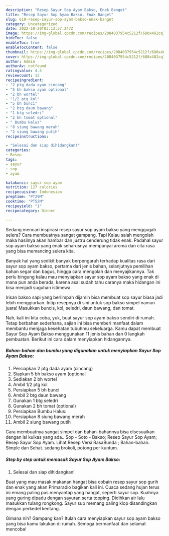 ```yaml
---
description: "Resep Sayur Sop Ayam Bakso, Enak Banget"
title: "Resep Sayur Sop Ayam Bakso, Enak Banget"
slug: 619-resep-sayur-sop-ayam-bakso-enak-banget
category: Uncategorized
date: 2022-10-20T03:13:57.247Z
image: https://img-global.cpcdn.com/recipes/2084037954c5212f/680x482cq70/sayur-sop-ayam-bakso-foto-resep-utama.jpg
hideToc: false
enableToc: true
enableTocContent: false
thumbnail: https://img-global.cpcdn.com/recipes/2084037954c5212f/680x482cq70/sayur-sop-ayam-bakso-foto-resep-utama.jpg
cover: https://img-global.cpcdn.com/recipes/2084037954c5212f/680x482cq70/sayur-sop-ayam-bakso-foto-resep-utama.jpg
author: Admin
authorAv: notfound
ratingvalue: 4.5
reviewcount: 12
recipeingredient:
- "2 ptg dada ayam cincang"
- "5 bh bakso ayam optional"
- "2 bh wortel"
- "1/2 ptg kol"
- "5 bh bunci"
- "2 btg daun bawang"
- "1 btg seledri"
- "2 bh tomat optional"
- " Bumbu Halus"
- "8 siung bawang merah"
- "2 siung bawang putih"
recipeinstructions:

- "Selesai dan siap dihidangkan!"
categories:
- Resep
tags:
- sayur
- sop
- ayam

katakunci: sayur sop ayam 
nutrition: 127 calories
recipecuisine: Indonesian
preptime: "PT29M"
cooktime: "PT52M"
recipeyield: "1"
recipecategory: Dinner

---
```



Sedang mencari inspirasi resep sayur sop ayam bakso yang menggugah selera? Cara membuatnya sangat gampang. Tapi Kalau salah mengolah maka hasilnya akan hambar dan justru cenderung tidak enak. Padahal sayur sop ayam bakso yang enak seharusnya mempunyai aroma dan cita rasa yang bisa memancing selera kita.


Banyak hal yang sedikit banyak berpengaruh terhadap kualitas rasa dari sayur sop ayam bakso, pertama dari jenis bahan, selanjutnya pemilihan bahan segar dan bagus, hingga cara mengolah dan menyajikannya. Tak perlu bingung kalau mau menyiapkan sayur sop ayam bakso yang enak di mana pun anda berada, karena asal sudah tahu caranya maka hidangan ini bisa menjadi suguhan istimewa.

Irisan bakso sapi yang berlimpah dijamin bisa membuat sop sayur biasa jadi lebih menggiurkan. Intip resepnya di sini untuk sop bakso simpel namun juara! Masukkan buncis, kol, seledri, daun bawang, dan tomat.


Nah, kali ini kita coba, yuk, buat sayur sop ayam bakso sendiri di rumah. Tetap berbahan sederhana, sajian ini bisa memberi manfaat dalam membantu menjaga kesehatan tubuhmu sekeluarga. Kamu dapat membuat Sayur Sop Ayam Bakso menggunakan 11 jenis bahan dan 0 langkah pembuatan. Berikut ini cara dalam menyiapkan hidangannya.

<!--inarticleads1-->

##### Bahan-bahan dan bumbu yang digunakan untuk menyiapkan Sayur Sop Ayam Bakso:

1. Persiapkan 2 ptg dada ayam (cincang)
1. Siapkan 5 bh bakso ayam (optional
1. Sediakan 2 bh wortel
1. Ambil 1/2 ptg kol
1. Persiapkan 5 bh bunci
1. Ambil 2 btg daun bawang
1. Gunakan 1 btg seledri
1. Gunakan 2 bh tomat (optional)
1. Persiapkan  Bumbu Halus:
1. Persiapkan 8 siung bawang merah
1. Ambil 2 siung bawang putih


Cara membuatnya sangat simpel dan bahan-bahannya bisa disesuaikan dengan isi kulkas yang ada.. Sop - Soto - Bakso; Resep Sayur Sop Ayam; Resep Sayur Sop Ayam. Lihat Resep Versi RasaBunda ; Bahan-bahan. Simple dan Sehat. sedang brokoli, potong per kuntum. 

<!--inarticleads2-->

##### Step by step untuk memasak Sayur Sop Ayam Bakso:


1. Selesai dan siap dihidangkan!

Buat yang mau masak makanan hangat bisa cobain resep sayur sop gurih dan enak yang akan Primaradio bagikan kali ini. Cuaca sedang hujan terus ini emang paling pas menyantap yang hangat, seperti sayur sop. Kuahnya yang guring dipadu dengan sayuran serta topping. Didihkan air lalu masukkan tulang rongkong. Sayur sup memang paling klop disandingkan dengan perkedel kentang. 

Gimana nih? Gampang kan? Itulah cara menyiapkan sayur sop ayam bakso yang bisa kamu lakukan di rumah. Semoga bermanfaat dan selamat mencoba!
